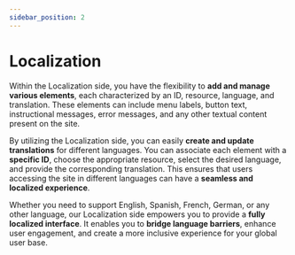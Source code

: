 ```yaml
---
sidebar_position: 2
---
```


# Localization

Within the Localization side, you have the flexibility to **add and manage various elements**, each characterized by an ID, resource, language, and translation. These elements can include menu labels, button text, instructional messages, error messages, and any other textual content present on the site.

By utilizing the Localization side, you can easily **create and update translations** for different languages. You can associate each element with a **specific ID**, choose the appropriate resource, select the desired language, and provide the corresponding translation. This ensures that users accessing the site in different languages can have a **seamless and localized experience**.

Whether you need to support English, Spanish, French, German, or any other language, our Localization side empowers you to provide a **fully localized interface**. It enables you to **bridge language barriers**, enhance user engagement, and create a more inclusive experience for your global user base.